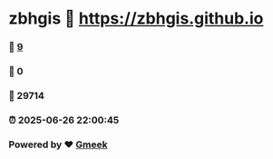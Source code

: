 # zbhgis :link: https://zbhgis.github.io 
### :page_facing_up: [9](https://zbhgis.github.io/tag.html) 
### :speech_balloon: 0 
### :hibiscus: 29714 
### :alarm_clock: 2025-06-26 22:00:45 
### Powered by :heart: [Gmeek](https://github.com/Meekdai/Gmeek)
